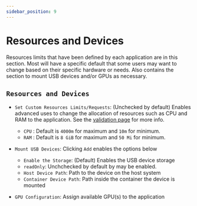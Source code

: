 ```yaml
---
sidebar_position: 9
---
```

# Resources and Devices

Resources limits that have been defined by each application are in this section. Most will have a specific default that some users may want to change based on their specific hardware or needs. Also contains the section to mount USB devices and/or GPUs as necessary.

## `Resources and Devices`

- `Set Custom Resources Limits/Requests`: (Unchecked by default) Enables advanced uses to change the allocation of resources such as CPU and RAM to the application. See the [validation page](https://truecharts.org/docs/manual/SCALE%20Apps/validation) for more info.
  - `CPU` : Default is `4000m` for maximum and `10m` for minimum.
  - `RAM` : Default is `8 GiB` for maximum and `50 Mi` for minimum.
- `Mount USB Devices`: Clicking `Add` enables the options below
  - `Enable the Storage`: (Default) Enables the USB device storage
  - `readOnly`: Unchchecked by default by may be enabled.
  - `Host Device Path`: Path to the device on the host system
  - `Container Device Path`: Path inside the container the device is mounted

- `GPU Configuration`: Assign available GPU(s) to the application
